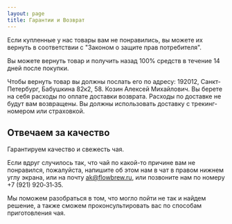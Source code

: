 ```yaml
---
layout: page
title: Гарантии и Возврат
---
```


Если купленные у нас товары вам не понравились, вы можете их вернуть в соответствии с "Законом о защите прав потребителя".

Вы можете вернуть товар и получить назад 100% средств в течение 14 дней после покупки.

Чтобы вернуть товар вы должны послать его по адресу: 192012, Санкт-Петербург, Бабушкина 82к2, 58. Козин Алексей Михайлович. Вы берете на себя расходы по оплате доставки возврата. Расходы по доставке не будут вам возвращены. Вы должны использовать доставку с трекинг-номером или страховкой.

## Отвечаем за качество

Гарантируем качество и свежесть чая.

Если вдруг случилось так, что чай по какой-то причине вам не понравился, пожалуйста, напишите об этом нам в чат в правом нижнем углу экрана, или на почту [ak@flowbrew.ru](mailto:ak@flowbrew.ru), или позвоните нам по номеру +7&#160;(921)&#160;920&#x2011;31&#x2011;35.

Мы поможем разобраться в том, что могло пойти не так и найдем решение, а также сможем проконсультировать вас по способам приготовления чая.
